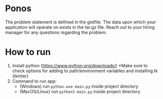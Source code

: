 # Ponos
The problem statement is defined in the gistfile.  The data upon which your application will operate on exists in the tar.gz file.  Reach out to your hiring manager for any questions regarding the problem.  

# How to run
1. Install python (https://www.python.org/downloads/) *Make sure to check options for adding to path/environment variables and installing tk (tkinter)
2. Command to run app:
   - (Windows) run `python.exe main.py` inside project directory
   - (MacOS/Linux) run `python3 main.py` inside project directory
